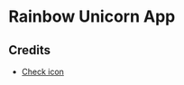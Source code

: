 # Rainbow Unicorn App

## Credits

* [Check icon][icons]


  [icons]: https://material.io/icons/#ic_check
